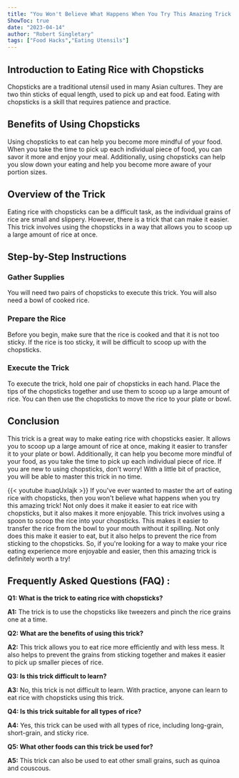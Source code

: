 ```yaml
---
title: "You Won't Believe What Happens When You Try This Amazing Trick to Eat Rice with Chopsticks!"
ShowToc: true 
date: "2023-04-14"
author: "Robert Singletary" 
tags: ["Food Hacks","Eating Utensils"]
---
```

## Introduction to Eating Rice with Chopsticks

Chopsticks are a traditional utensil used in many Asian cultures. They are two thin sticks of equal length, used to pick up and eat food. Eating with chopsticks is a skill that requires patience and practice.

## Benefits of Using Chopsticks

Using chopsticks to eat can help you become more mindful of your food. When you take the time to pick up each individual piece of food, you can savor it more and enjoy your meal. Additionally, using chopsticks can help you slow down your eating and help you become more aware of your portion sizes.

## Overview of the Trick

Eating rice with chopsticks can be a difficult task, as the individual grains of rice are small and slippery. However, there is a trick that can make it easier. This trick involves using the chopsticks in a way that allows you to scoop up a large amount of rice at once.

## Step-by-Step Instructions

### Gather Supplies

You will need two pairs of chopsticks to execute this trick. You will also need a bowl of cooked rice.

### Prepare the Rice

Before you begin, make sure that the rice is cooked and that it is not too sticky. If the rice is too sticky, it will be difficult to scoop up with the chopsticks.

### Execute the Trick

To execute the trick, hold one pair of chopsticks in each hand. Place the tips of the chopsticks together and use them to scoop up a large amount of rice. You can then use the chopsticks to move the rice to your plate or bowl.

## Conclusion

This trick is a great way to make eating rice with chopsticks easier. It allows you to scoop up a large amount of rice at once, making it easier to transfer it to your plate or bowl. Additionally, it can help you become more mindful of your food, as you take the time to pick up each individual piece of rice. If you are new to using chopsticks, don't worry! With a little bit of practice, you will be able to master this trick in no time.

{{< youtube ituaqUxIajk >}} 
If you've ever wanted to master the art of eating rice with chopsticks, then you won't believe what happens when you try this amazing trick! Not only does it make it easier to eat rice with chopsticks, but it also makes it more enjoyable. This trick involves using a spoon to scoop the rice into your chopsticks. This makes it easier to transfer the rice from the bowl to your mouth without it spilling. Not only does this make it easier to eat, but it also helps to prevent the rice from sticking to the chopsticks. So, if you're looking for a way to make your rice eating experience more enjoyable and easier, then this amazing trick is definitely worth a try!

## Frequently Asked Questions (FAQ) :
**Q1: What is the trick to eating rice with chopsticks?**

**A1:** The trick is to use the chopsticks like tweezers and pinch the rice grains one at a time.

**Q2: What are the benefits of using this trick?**

**A2:** This trick allows you to eat rice more efficiently and with less mess. It also helps to prevent the grains from sticking together and makes it easier to pick up smaller pieces of rice.

**Q3: Is this trick difficult to learn?**

**A3:** No, this trick is not difficult to learn. With practice, anyone can learn to eat rice with chopsticks using this trick.

**Q4: Is this trick suitable for all types of rice?**

**A4:** Yes, this trick can be used with all types of rice, including long-grain, short-grain, and sticky rice.

**Q5: What other foods can this trick be used for?**

**A5:** This trick can also be used to eat other small grains, such as quinoa and couscous.




